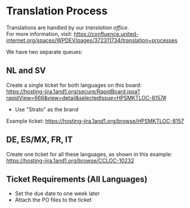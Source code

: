 # Translation Process

Translations are handled by our _translation office_.  
For more information, visit: https://confluence.united-internet.org/spaces/WPDEV/pages/372311734/translation+processes

We have two separate queues:

## NL and SV

Create a single ticket for both languages on this board:  
https://hosting-jira.1and1.org/secure/RapidBoard.jspa?rapidView=666&view=detail&selectedIssue=HPSMKTLOC-8157#

- Use "Strato" as the brand

Example ticket: https://hosting-jira.1and1.org/browse/HPSMKTLOC-8157

## DE, ES/MX, FR, IT

Create one ticket for all these languages, as shown in this example:  
https://hosting-jira.1and1.org/browse/CCLOC-10232

## Ticket Requirements (All Languages)

- Set the due date to one week later
- Attach the PO files to the ticket

